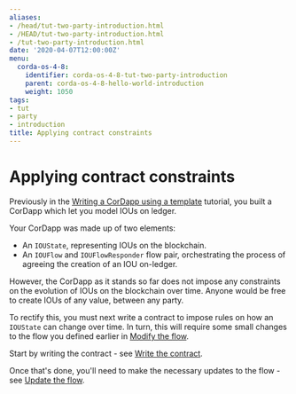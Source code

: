 ```yaml
---
aliases:
- /head/tut-two-party-introduction.html
- /HEAD/tut-two-party-introduction.html
- /tut-two-party-introduction.html
date: '2020-04-07T12:00:00Z'
menu:
  corda-os-4-8:
    identifier: corda-os-4-8-tut-two-party-introduction
    parent: corda-os-4-8-hello-world-introduction
    weight: 1050
tags:
- tut
- party
- introduction
title: Applying contract constraints
---
```



# Applying contract constraints

Previously in the  [Writing a CorDapp using a template](writing-a-cordapp-using-a-template) tutorial, you built a CorDapp which let you model IOUs on ledger.

Your CorDapp was made up of two elements:

* An `IOUState`, representing IOUs on the blockchain.
* An `IOUFlow` and `IOUFlowResponder` flow pair, orchestrating the process of agreeing the creation of an IOU on-ledger.

However, the CorDapp as it stands so far does not impose any constraints on the evolution of IOUs on the blockchain over time. Anyone would be free to create IOUs of any value, between any party.

To rectify this, you must next write a contract to impose rules on how an `IOUState` can change over time. In turn, this
will require some small changes to the flow you defined earlier in [Modify the flow](modify-the-flow).

Start by writing the contract - see [Write the contract](tut-two-party-contract.md).

Once that's done, you'll need to make the necessary updates to the flow - see [Update the flow](tut-two-party-flow.md).
